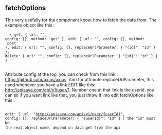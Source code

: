 ## fetchOptions

This very usefully for the component know, how to fetch the data from. The example object like this :
            <pre>
            <code>
{
    get: { url: "", config: {}, method: 'get' },
    add: { url: "", config: {}, method: 'post' },
    edit: { url: "", config: {}, replaceUrlParameter: { "{id}": "id" } },
    delete: { url: "", config: {}, replaceUrlParameter: { "{id}": "id" } }
}
            </code>
            </pre>
            Attribute config at the top, you can check from this link : https://github.com/axios/axios. And for attribute replaceUrlParameter, this used whenever you have a link EDIT like this: http://apisaya.com/api/v1/user/1, Number one at that link is the userid, you can so if you want link like that, you just throw it into  edit fetchOptions like this :
            <pre>
                <code>
edit: { url: "http://apisaya.com/api/v1/user/{userId}", config: {}, replaceUrlParameter: { "{userId}": "id" } }
the "id" must be the real object name, depend on data get from the api
                </code>
            </pre>